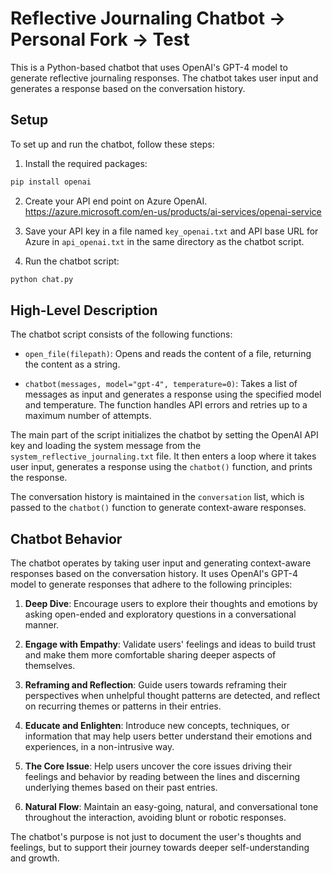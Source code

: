 # Reflective Journaling Chatbot -> Personal Fork -> Test

This is a Python-based chatbot that uses OpenAI's GPT-4 model to generate reflective journaling responses. The chatbot
takes user input and generates a response based on the conversation history.

## Setup

To set up and run the chatbot, follow these steps:

1. Install the required packages:

```bash
pip install openai
```

2. Create your API end point on Azure OpenAI. https://azure.microsoft.com/en-us/products/ai-services/openai-service

3. Save your API key in a file named `key_openai.txt` and API base URL for Azure in `api_openai.txt` in the same directory as the chatbot script.

4. Run the chatbot script:

```bash
python chat.py
```

## High-Level Description

The chatbot script consists of the following functions:

- `open_file(filepath)`: Opens and reads the content of a file, returning the content as a string.

- `chatbot(messages, model="gpt-4", temperature=0)`: Takes a list of messages as input and generates a response using
the specified model and temperature. The function handles API errors and retries up to a maximum number of attempts.

The main part of the script initializes the chatbot by setting the OpenAI API key and loading the system message from
the `system_reflective_journaling.txt` file. It then enters a loop where it takes user input, generates a response using
the `chatbot()` function, and prints the response.

The conversation history is maintained in the `conversation` list, which is passed to the `chatbot()` function to
generate context-aware responses.

## Chatbot Behavior

The chatbot operates by taking user input and generating context-aware responses based on the conversation history. It
uses OpenAI's GPT-4 model to generate responses that adhere to the following principles:

1. **Deep Dive**: Encourage users to explore their thoughts and emotions by asking open-ended and exploratory questions in a conversational manner.

2. **Engage with Empathy**: Validate users' feelings and ideas to build trust and make them more comfortable sharing deeper aspects of themselves.

3. **Reframing and Reflection**: Guide users towards reframing their perspectives when unhelpful thought patterns are detected, and reflect on recurring themes or patterns in their entries.

4. **Educate and Enlighten**: Introduce new concepts, techniques, or information that may help users better understand their emotions and experiences, in a non-intrusive way.

5. **The Core Issue**: Help users uncover the core issues driving their feelings and behavior by reading between the lines and discerning underlying themes based on their past entries.

6. **Natural Flow**: Maintain an easy-going, natural, and conversational tone throughout the interaction, avoiding blunt or robotic responses.

The chatbot's purpose is not just to document the user's thoughts and feelings, but to support their journey towards
deeper self-understanding and growth.
